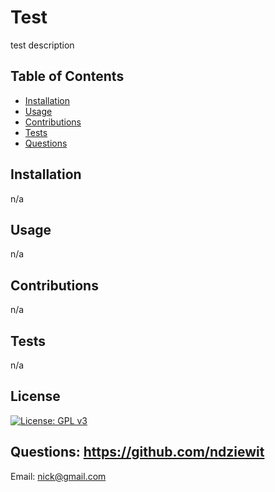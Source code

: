 # Test 
test description 

## Table of Contents
* [Installation](#installation) 
* [Usage](#usage) 
* [Contributions](#contributions) 
* [Tests](#tests) 
* [Questions](#questions) 

## Installation
n/a

## Usage
n/a

## Contributions
n/a

## Tests
n/a

## License
[![License: GPL v3](https://img.shields.io/badge/License-GPLv3-blue.svg)](https://www.gnu.org/licenses/gpl-3.0)

## Questions: https://github.com/ndziewit
Email: nick@gmail.com
